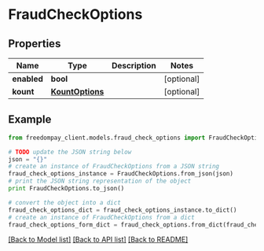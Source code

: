 # FraudCheckOptions


## Properties
Name | Type | Description | Notes
------------ | ------------- | ------------- | -------------
**enabled** | **bool** |  | [optional] 
**kount** | [**KountOptions**](KountOptions.md) |  | [optional] 

## Example

```python
from freedompay_client.models.fraud_check_options import FraudCheckOptions

# TODO update the JSON string below
json = "{}"
# create an instance of FraudCheckOptions from a JSON string
fraud_check_options_instance = FraudCheckOptions.from_json(json)
# print the JSON string representation of the object
print FraudCheckOptions.to_json()

# convert the object into a dict
fraud_check_options_dict = fraud_check_options_instance.to_dict()
# create an instance of FraudCheckOptions from a dict
fraud_check_options_form_dict = fraud_check_options.from_dict(fraud_check_options_dict)
```
[[Back to Model list]](../README.md#documentation-for-models) [[Back to API list]](../README.md#documentation-for-api-endpoints) [[Back to README]](../README.md)


